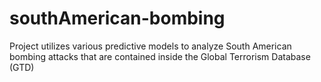 # southAmerican-bombing
Project utilizes various predictive models to analyze South American bombing attacks that are contained inside the Global Terrorism Database (GTD)

